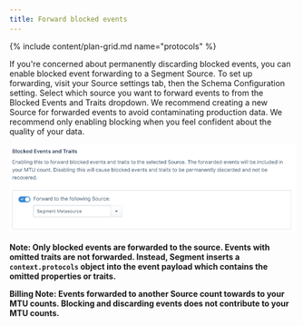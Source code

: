 ```yaml
---
title: Forward blocked events
---
```

{% include content/plan-grid.md name="protocols" %}


If you're concerned about permanently discarding blocked events, you can enable blocked event forwarding to a Segment Source. To set up forwarding, visit your Source settings tab, then the Schema Configuration setting. Select which source you want to forward events to from the Blocked Events and Traits dropdown. We recommend creating a new Source for forwarded events to avoid contaminating production data. We recommend only enabling blocking when you feel confident about the quality of your data.

![](../images/blocked_event_forwarding.png)

**Note: Only blocked events are forwarded to the source. Events with omitted traits are not forwarded. Instead, Segment inserts a `context.protocols` object into the event payload which contains the omitted properties or traits.**

**Billing Note: Events forwarded to another Source count towards to your MTU counts. Blocking and discarding events does not contribute to your MTU counts.**
